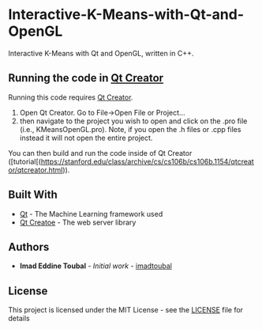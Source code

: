 # Interactive-K-Means-with-Qt-and-OpenGL
Interactive K-Means with Qt and OpenGL, written in C++.

## Running the code in [Qt Creator](https://www.qt.io/product/development-tools)

Running this code requires [Qt Creator](https://www.qt.io/product/development-tools). 

1. Open Qt Creator. Go to File->Open File or Project...
2. then navigate to the project you wish to open and click on the .pro file (i.e., KMeansOpenGL.pro). Note, if you open the .h files or .cpp files instead it will not open the entire project.

You can then build and run the code inside of Qt Creator ([tutorial[(https://stanford.edu/class/archive/cs/cs106b/cs106b.1154/qtcreator/qtcreator.html)).

## Built With

* [Qt](https://www.qt.io/) - The Machine Learning framework used
* [Qt Creatoe](https://www.qt.io/product/development-tools/) - The web server library

## Authors

* **Imad Eddine Toubal** - *Initial work* - [imadtoubal](https://github.com/imadtoubal)


## License

This project is licensed under the MIT License - see the [LICENSE](LICENSE) file for details
